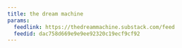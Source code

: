 ```yaml
---
title: the dream machine
params:
  feedlink: https://thedreammachine.substack.com/feed
  feedid: dac758d669e9e9ee92320c19ecf9cf92
---
```

